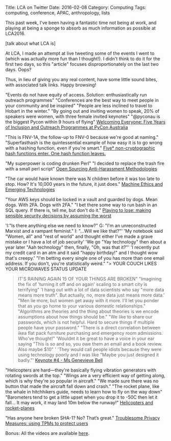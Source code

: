 Title: LCA on Twitter
Date: 2016-02-08
Category: Computing
Tags: computing, conference, APAC, anthropology, lists

This past week, I've been having a fantastic time not being at work, and playing at being a sponge to absorb as much information as possible at LCA2016. 

[talk about what LCA is]

At LCA, I made an attempt at live tweeting some of the events I went to (which was actually more fun than I thought!). I didn't think to do it for the first two days, so this "article" focuses disproportionately on the last two days. Oops? 

Thus, in lieu of giving you any real content, have some little sound bites, with associated talk links. Happy browsing!

"Events do not have equity of access. Solution: enthusiastically run outreach programmes"
"Conferences are the best way to meet people in your community and be inspired"
"People are less inclined to travel to Hobart in the winter."
"By going out and inviting women to speak, 20% of speakers were women, with three female invited keynotes"
"@pyconau is the biggest Pycon within 9 hours of flying"
[Welcoming Everyone: Five Years of Inclusion and Outreach Programmes at PyCon Australia](https://www.youtube.com/watch?v=6jusW1PqL-4)

"This is FNV-1A, the follow-up to FNV-0 because we're good at naming."
"Superfasthash is the quintessential example of how easy it is to go wrong with a hashing function, even if you're smart."
[Five* non-cryptographic hash functions enter. One hash function leaves.](https://www.youtube.com/watch?v=siV5pr44FAI)

"My superpower is coding drunken Perl" 
"I decided to replace the trash fire with a small perl script"
[Open Sourcing Anti-Harassment Methodologies](https://www.youtube.com/watch?v=1tIuP0WIzmE)

"The car would have known there was N children before it was too late to stop. How? It's 10,000 years in the future, it just does."
[Machine Ethics and Emerging Technologies](https://www.youtube.com/watch?v=9snMlhCU5ug)

"Your AWS keys should be locked in a vault and guarded by dogs. Mean dogs. With 2FA. Dogs with 2FA."
"I bet there some way to run bash in an SQL query. If there is, tell me, but don't do it."
[Playing to lose: making sensible security decisions by assuming the worst](https://www.youtube.com/watch?v=K8p0gvOgQ_c)

'I:"Is there anything else we need to know?" 
G: "I'm an unreconstructed Marxist and a rampant feminist." 
I: "...Will we like that?"'
'My notebook said "Women, all" and "rest of world" and thought either I've made a grave mistake or I have a lot of job security'
'We go "Yay technology" then about a year later "Aah technology" then, finally, "Oh, was that it?"'
'I recently put my credit card in an atm and it said "happy birthday!" and I thought wow that's creepy.'
"I'm betting every single one of you has more than one email address. If you don't, you're statistically weird."
"> YOUR COUCH LIKES YOUR MICROWAVES STATUS UPDATE 
> IT'S RAINING AGAIN 
> 15 OF YOUR THINGS ARE BROKEN"
"Imagining the fix of 'turning it off and on again' scaling to a smart city is terrifying" 
'I hang out with a lot of data scientists who say "more data means more truth". But actually, no, more data just means more data.'
"Men lie more, but women get away with it more. I'll let you ponder that as you go home to your various domestic relationships."
"Algorithms are theories and the thing about theories is we encode assumptions about how things should be."
"We like to share our passwords, which is not helpful. Hard to secure things if multiple people have your password."
"There is a direct correlation between ikea flat pack furniture purchasing and emergency room admissions. Who've thought!" 
'Wouldnt it be great to have a voice in your ear saying "This is so and so, you owe them an email and a book review. Also maybe $10" '
'They would call people idiots because they were using technology poorly and I was like "Maybe you just designed it badly."'
[Keynote #4 - Ms Genevieve Bell](https://www.youtube.com/watch?v=QqADuKyBNMc)

"Helicopters are hard—they're basically flying vibration generators with rotating swords at the top."
"Wings are a very efficient way of getting along, which is why they're so popular in aircraft."
"We made sure there was no button that made the aircraft fall down and crash.”
"The rocket plane, like the whale in hitchhikers guide, needs to learn how to fly on the way down"
"Barometers tend to get a little upset when you drop it to -50C then let it fall... It may work, it may land 10m below the runway!"
[Helicopters and rocket-planes](https://www.youtube.com/watch?v=kifraO9yMrk)

"Has anyone here broken SHA-1? No? That’s great." 
[Troublesome Privacy Measures: using TPMs to protect users](https://www.youtube.com/watch?v=rML5DfYUh_k)


Bonus: All the videos are available [here](https://www.youtube.com/user/linuxconfau2016/videos).
